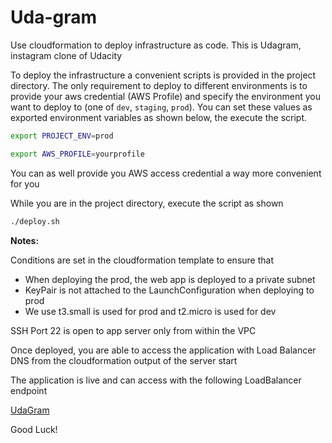 # Uda-gram

Use cloudformation to deploy infrastructure as code. This is Udagram, instagram clone of Udacity

To deploy the infrastructure a convenient scripts is provided in the project directory. The only requirement to deploy to different environments is to provide your aws credential (AWS Profile) and specify the environment you want to deploy to (one of `dev`, `staging`, `prod`). You can set these values as exported environment variables as shown below, the execute the script.


```bash
export PROJECT_ENV=prod
```

```bash
export AWS_PROFILE=yourprofile
```

You can as well provide you AWS access credential a way more convenient for you

While you are in the project directory, execute the script as shown

```bash
./deploy.sh
```

**Notes:**

Conditions are set in the cloudformation template to ensure that

- When deploying the prod, the web app is deployed to a private subnet
- KeyPair is not attached to the LaunchConfiguration when deploying to prod
- We use t3.small is used for prod and t2.micro is used for dev

SSH Port 22 is open to app server only from within the VPC

Once deployed, you are able to access the application with Load Balancer DNS from the cloudformation output of the server start


The application is live and can access with the following LoadBalancer endpoint

[UdaGram](http://udagr-loadb-17p07tvhmq4qm-1300612481.us-east-1.elb.amazonaws.com/)

Good Luck!
